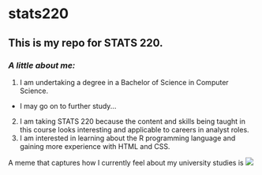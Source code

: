 # stats220

## **This is my repo for STATS 220.**

### *A little about me:*
1. I am undertaking a degree in a Bachelor of Science in Computer Science.
* I may go on to further study...
2. I am taking STATS 220 because the content and skills being taught in this course looks interesting and applicable to careers in analyst roles.
3. I am interested in learning about the R programming language and gaining more experience with HTML and CSS.

A meme that captures how I currently feel about my university studies is 
![]([https://c.tenor.com/8druEACXtX8AAAAd/tenor.gif](https://media1.tenor.com/m/a6tWtYbsQxAAAAAC/man-crying-stan-twt.gif))
